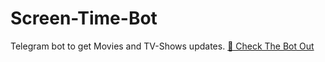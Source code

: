 # Screen-Time-Bot
Telegram bot to get Movies and TV-Shows updates.
[👀 Check The Bot Out](https://t.me/screentime_bot)
